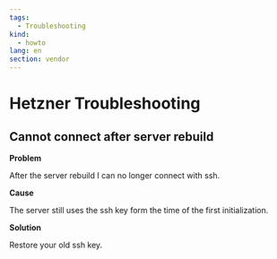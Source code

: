 ```yaml
---
tags:
  - Troubleshooting
kind:
  - howto
lang: en
section: vendor
---
```


# Hetzner Troubleshooting

## Cannot connect after server rebuild

**Problem**

After the server rebuild I can no longer connect with ssh.

**Cause**

The server still uses the ssh key form the time of the first initialization.

**Solution**

Restore your old ssh key.
